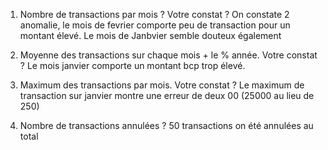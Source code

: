 1. Nombre de transactions par mois ? Votre constat ?
On constate 2 anomalie, le mois de fevrier comporte peu de transaction pour un montant élevé. Le mois de Janbvier semble douteux également

4. Moyenne des transactions sur chaque mois + le % année. Votre constat ?
Le mois janvier comporte un montant bcp trop élevé. 

5. Maximum des transactions par mois. Votre constat ?
Le maximum de transaction sur janvier montre une erreur de deux 00 (25000 au lieu de 250)

6. Nombre de transactions annulées ?
50 transactions on été annulées au total